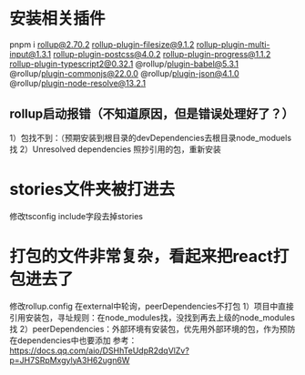 # 安装相关插件
pnpm i rollup@2.70.2 rollup-plugin-filesize@9.1.2 rollup-plugin-multi-input@1.3.1 rollup-plugin-postcss@4.0.2 rollup-plugin-progress@1.1.2 rollup-plugin-typescript2@0.32.1 @rollup/plugin-babel@5.3.1 @rollup/plugin-commonjs@22.0.0 @rollup/plugin-json@4.1.0 @rollup/plugin-node-resolve@13.2.1

## rollup启动报错（不知道原因，但是错误处理好了？）
1）包找不到：（预期安装到根目录的devDependencies去根目录node_moduels找
2）Unresolved dependencies 照抄引用的包，重新安装

# stories文件夹被打进去
修改tsconfig include字段去掉stories

# 打包的文件非常复杂，看起来把react打包进去了
修改rollup.config 在external中轮询，peerDependencies不打包
1）项目中直接引用安装包，寻址规则：在node_modules找，没找到再去上级的node_modules找
2）peerDependencies：外部环境有安装包，优先用外部环境的包，作为预防在dependencies中也要添加
参考：
https://docs.qq.com/aio/DSHhTeUdpR2dqVlZv?p=JH7SRpMxgylyA3H62ugn6W


